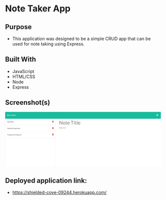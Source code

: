 # Note Taker App

## Purpose
* This application was designed to be a simple CRUD app that can be used for note taking using Express.

## Built With
* JavaScript
* HTML/CSS
* Node
* Express

## Screenshot(s)
![](images/app_screenshot.jpg)

## Deployed application link: 
* https://shielded-cove-09244.herokuapp.com/